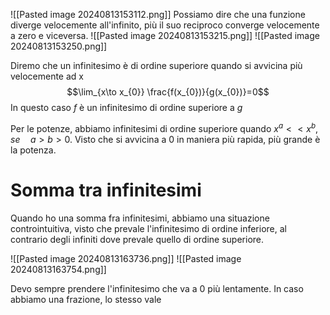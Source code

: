 ![[Pasted image 20240813153112.png]]
Possiamo dire che una funzione diverge velocemente all'infinito, più il suo reciproco converge velocemente a zero e viceversa.
![[Pasted image 20240813153215.png]]
![[Pasted image 20240813153250.png]]



Diremo che un infinitesimo è di ordine superiore quando si avvicina più velocemente ad x
$$\lim_{x\to x_{0}} \frac{f(x_{0})}{g(x_{0})}=0$$
In questo caso $f$ è un infinitesimo di ordine superiore a $g$

Per le potenze, abbiamo infinitesimi di ordine superiore quando $x^{a} << x^{b}, se \quad a > b > 0$. Visto che si avvicina a 0 in maniera più rapida, più grande è la potenza.

# Somma tra infinitesimi

Quando ho una somma fra infinitesimi, abbiamo una situazione controintuitiva, visto che prevale l'infinitesimo di ordine inferiore, al contrario degli infiniti dove prevale quello di ordine superiore.

![[Pasted image 20240813163736.png]]
![[Pasted image 20240813163754.png]]

Devo sempre prendere l'infinitesimo che va a 0 più lentamente. 
In caso abbiamo una frazione, lo stesso vale